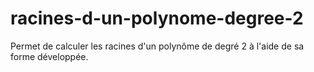 # racines-d-un-polynome-degree-2
Permet de calculer les racines d'un polynôme de degré 2 à l'aide de sa forme développée.
